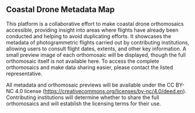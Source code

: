 ## Coastal Drone Metadata Map

This platform is a collaborative effort to make coastal drone orthomosaics accessible, providing insight into areas where flights have already been conducted and helping to avoid duplicating efforts. It showcases the metadata of photogrammetric flights carried out by contributing institutions, allowing users to consult flight dates, extents, and other key information. A small preview image of each orthomosaic will be displayed, though the full orthomosaic itself is not available here. To access the complete orthomosaics and make data sharing easier, please contact the listed representative.

All metadata and orthomosaic previews will be available under the CC BY-NC 4.0 license (https://creativecommons.org/licenses/by-nc/4.0/deed.en). Contributing institutions will determine whether to share the full orthomosaics and will establish the licensing terms for their use.




